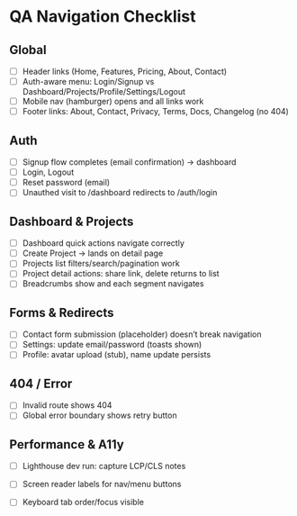# QA Navigation Checklist

## Global
- [ ] Header links (Home, Features, Pricing, About, Contact)
- [ ] Auth-aware menu: Login/Signup vs Dashboard/Projects/Profile/Settings/Logout
- [ ] Mobile nav (hamburger) opens and all links work
- [ ] Footer links: About, Contact, Privacy, Terms, Docs, Changelog (no 404)

## Auth
- [ ] Signup flow completes (email confirmation) → dashboard
- [ ] Login, Logout
- [ ] Reset password (email)
- [ ] Unauthed visit to /dashboard redirects to /auth/login

## Dashboard & Projects
- [ ] Dashboard quick actions navigate correctly
- [ ] Create Project → lands on detail page
- [ ] Projects list filters/search/pagination work
- [ ] Project detail actions: share link, delete returns to list
- [ ] Breadcrumbs show and each segment navigates

## Forms & Redirects
- [ ] Contact form submission (placeholder) doesn’t break navigation
- [ ] Settings: update email/password (toasts shown)
- [ ] Profile: avatar upload (stub), name update persists

## 404 / Error
- [ ] Invalid route shows 404
- [ ] Global error boundary shows retry button

## Performance & A11y
- [ ] Lighthouse dev run: capture LCP/CLS notes
- [ ] Screen reader labels for nav/menu buttons
- [ ] Keyboard tab order/focus visible

